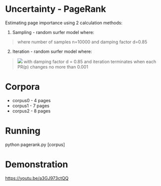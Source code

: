 # Uncertainty - PageRank 
Estimating page importance using 2 calculation methods:
1. Sampling - random surfer model where:
> where number of samples n=10000 and damping factor d=0.85
2. Iteration - random surfer model where:<br>
> <img src="https://render.githubusercontent.com/render/math?math=PR(p)%20=%20\frac{1-d}{N}%20%2Bd\sum_i{\frac{PR(i)}{NumLinks(i)}}">
> with damping factor d = 0.85 and iteration terminates when each PR(p) changes no more than 0.001

# Corpora 
* corpus0 - 4 pages
* corpus1 - 7 pages
* corpus2 - 8 pages

# Running
python pagerank.py [corpus]

# Demonstration
https://youtu.be/a3GJ973ctQQ
